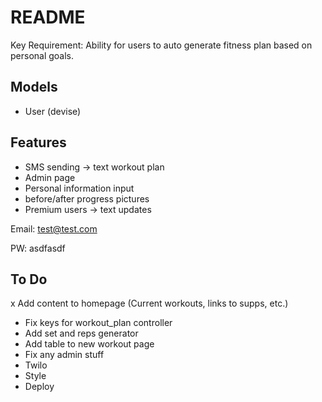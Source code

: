 # README

Key Requirement: Ability for users to auto generate fitness plan based on personal goals.

## Models
- User (devise)

## Features
- SMS sending -> text workout plan
- Admin page
- Personal information input
- before/after progress pictures
- Premium users -> text updates

Email: test@test.com

PW: asdfasdf

## To Do
x Add content to homepage (Current workouts, links to supps, etc.)
- Fix keys for workout_plan controller
- Add set and reps generator
- Add table to new workout page
- Fix any admin stuff
- Twilo
- Style
- Deploy

